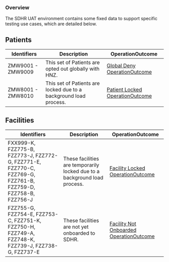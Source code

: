 ### Overview

The SDHR UAT environment contains some fixed data to support specific testing use cases, which are detailed below.

## Patients

| Identifiers | Description | OperationOutcome |
| -------- | ------- | ------- |
| ZMW9001 - ZMW9009  |  This set of Patients are opted out globally with HNZ. | [Global Deny OperationOutcome](./OperationOutcome-OperationOutcomeGlobalDenyExample.json.html) |
| ZMW8001 - ZMW8010 | This set of Patients are locked due to a background load process. | [Patient Locked OperationOutcome](./OperationOutcome-OperationOutcomePatientLocked.json.html) |

## Facilities

| Identifiers | Description | OperationOutcome |
| -------- | ------- | ------- |
| FXX999-K, FZZ775-B, FZZ773-J, FZZ772-G, FZZ771-E, FZZ770-C, FZZ769-G, FZZ761-B, FZZ759-D, FZZ758-B, FZZ756-J | These facilities are temporarily locked due to a background load process. | [Facility Locked OperationOutcome](./OperationOutcome-OperationOutcomeFacilityLocked.json.html) |
| FZZ755-G, FZZ754-E, FZZ753-C, FZZ751-K, FZZ750-H, FZZ749-A, FZZ748-K, FZZ739-J, FZZ738-G, FZZ737-E | These facilities are not yet onboarded to SDHR. | [Facility Not Onboarded OperationOutcome](./OperationOutcome-OperationOutcomeFacilityUnknown.json.html) |
